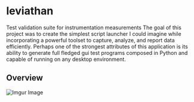 # leviathan
Test validation suite for instrumentation measurements
The goal of this project was to create the simplest script launcher I could imagine while incorporating a powerful toolset to capture, analyze, and report data efficiently. Perhaps one of the strongest attributes of this application is its ability to generate full fledged gui test programs composed in Python and capable of running on any desktop environment. 

## Overview
![Imgur Image](https://i.imgur.com/x9rFK6M.png?1)
